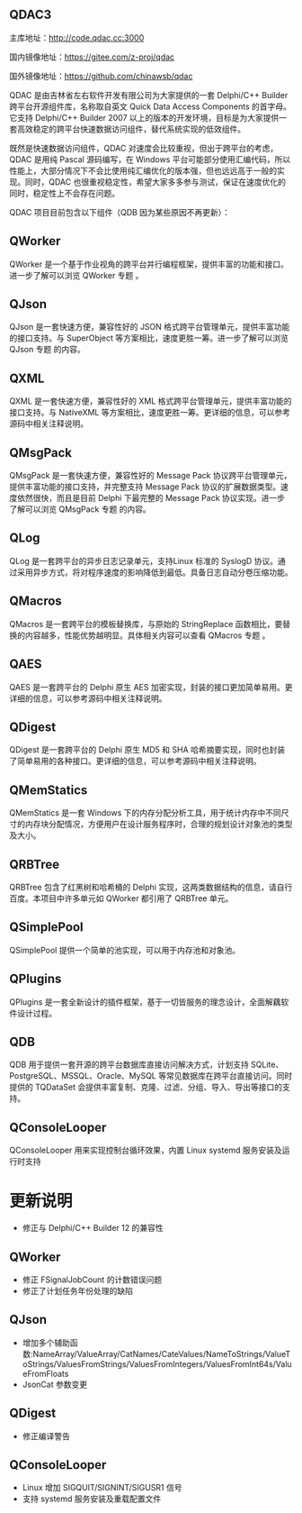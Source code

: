 ## QDAC3

主库地址：http://code.qdac.cc:3000

国内镜像地址：https://gitee.com/z-proj/qdac

国外镜像地址：https://github.com/chinawsb/qdac

QDAC 是由吉林省左右软件开发有限公司为大家提供的一套 Delphi/C++ Builder 跨平台开源组件库，名称取自英文 Quick Data Access Components 的首字母。它支持 Delphi/C++ Builder 2007 以上的版本的开发环境，目标是为大家提供一套高效稳定的跨平台快速数据访问组件，替代系统实现的低效组件。

既然是快速数据访问组件，QDAC 对速度会比较重视，但出于跨平台的考虑，QDAC 是用纯 Pascal 源码编写，在 Windows 平台可能部分使用汇编代码，所以性能上，大部分情况下不会比使用纯汇编优化的版本强，但也远远高于一般的实现。同时，QDAC 也很重视稳定性，希望大家多多参与测试，保证在速度优化的同时，稳定性上不会存在问题。

QDAC 项目目前包含以下组件（QDB 因为某些原因不再更新）：

## QWorker

QWorker 是一个基于作业视角的跨平台并行编程框架，提供丰富的功能和接口。进一步了解可以浏览 QWorker 专题 。

## QJson

QJson 是一套快速方便，兼容性好的 JSON 格式跨平台管理单元，提供丰富功能的接口支持。与 SuperObject 等方案相比，速度更胜一筹。进一步了解可以浏览 QJson 专题 的内容。

## QXML

QXML 是一套快速方便，兼容性好的 XML 格式跨平台管理单元，提供丰富功能的接口支持。与 NativeXML 等方案相比，速度更胜一筹。更详细的信息，可以参考源码中相关注释说明。

## QMsgPack

QMsgPack 是一套快速方便，兼容性好的 Message Pack 协议跨平台管理单元，提供丰富功能的接口支持，并完整支持 Message Pack 协议的扩展数据类型。速度依然很快，而且是目前 Delphi 下最完整的 Message Pack 协议实现。进一步了解可以浏览 QMsgPack 专题 的内容。

## QLog

QLog 是一套跨平台的异步日志记录单元，支持Linux 标准的 SyslogD 协议。通过采用异步方式，将对程序速度的影响降低到最低。具备日志自动分卷压缩功能。

## QMacros

QMacros 是一套跨平台的模板替换库，与原始的 StringReplace 函数相比，要替换的内容越多，性能优势越明显。具体相关内容可以查看 QMacros 专题 。

## QAES

QAES 是一套跨平台的 Delphi 原生 AES 加密实现，封装的接口更加简单易用。更详细的信息，可以参考源码中相关注释说明。

## QDigest

QDigest 是一套跨平台的 Delphi 原生 MD5 和 SHA 哈希摘要实现，同时也封装了简单易用的各种接口。更详细的信息，可以参考源码中相关注释说明。

## QMemStatics

QMemStatics 是一套 Windows 下的内存分配分析工具，用于统计内存中不同尺寸的内存块分配情况，方便用户在设计服务程序时，合理的规划设计对象池的类型及大小。

## QRBTree

QRBTree 包含了红黑树和哈希桶的 Delphi 实现，这两类数据结构的信息，请自行百度。本项目中许多单元如 QWorker 都引用了 QRBTree 单元。

## QSimplePool

QSimplePool 提供一个简单的池实现，可以用于内存池和对象池。

## QPlugins

QPlugins  是一套全新设计的插件框架，基于一切皆服务的理念设计，全面解藕软件设计过程。

## QDB

QDB 用于提供一套开源的跨平台数据库直接访问解决方式，计划支持 SQLite、 PostgreSQL、MSSQL、Oracle、MySQL 等常见数据库在跨平台直接访问。同时提供的 TQDataSet 会提供丰富复制、克隆、过滤、分组、导入、导出等接口的支持。

## QConsoleLooper
QConsoleLooper 用来实现控制台循环效果，内置 Linux systemd 服务安装及运行时支持

# 更新说明

* 修正与 Delphi/C++ Builder 12 的兼容性
## QWorker

* 修正 FSignalJobCount 的计数错误问题
* 修正了计划任务年份处理的缺陷
## QJson
* 增加多个辅助函数:NameArray/ValueArray/CatNames/CateValues/NameToStrings/ValueToStrings/ValuesFromStrings/ValuesFromIntegers/ValuesFromInt64s/ValueFromFloats
* JsonCat 参数变更
## QDigest
* 修正编译警告
## QConsoleLooper
* Linux 增加 SIGQUIT/SIGNINT/SIGUSR1 信号
* 支持 systemd 服务安装及重载配置文件